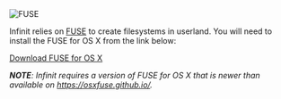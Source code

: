 <img class="fuse" src="${url('images/icons/osxfuse.png')}" alt="FUSE">

<p>Infinit relies on <a href="https://en.wikipedia.org/wiki/Filesystem_in_Userspace">FUSE</a> to create filesystems in userland. You will need to install the FUSE for OS X from the link below:</p>

<p><a href="https://github.com/osxfuse/osxfuse/releases/download/osxfuse-3.2.0/osxfuse-3.2.0.dmg" class="button">Download FUSE for OS X</a></p>

<p><em><strong>NOTE</strong>: Infinit requires a version of FUSE for OS X that is newer than available on <a href="https://osxfuse.github.io">https://osxfuse.github.io/</a>.</em></p>